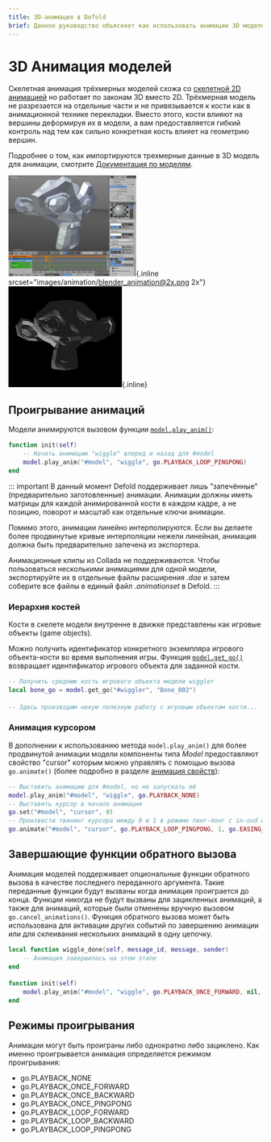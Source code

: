 ```yaml
---
title: 3D-анимация в Defold
brief: Данное руководство объясняет как использовать анимации 3D моделей в Defold
---
```


# 3D Анимация моделей

Скелетная анимация трёхмерных моделей схожа со [скелетной 2D анимацией](/manuals/spine-animation) но работает по законам 3D вместо 2D. Трёхмерная модель не разрезается на отдельные части и не привязывается к кости как в анимационной технике перекладки. Вместо этого, кости влияют на вершины деформируя их в модели, а вам предоставляется гибкий контроль над тем как сильно конкретная кость влияет на геометрию вершин.

Подробнее о том, как импортируются трехмерные данные в 3D модель для анимации, смотрите [Документация по моделям](/manuals/model).

  ![Blender animation](images/animation/blender_animation.png){.inline srcset="images/animation/blender_animation@2x.png 2x"}
  ![Wiggle loop](images/animation/suzanne.gif){.inline}


## Проигрывание анимаций

Модели анимируются вызовом функции [`model.play_anim()`](/ref/model#model.play_anim):

```lua
function init(self)
    -- Начать анимацию "wiggle" вперед и назад для #model
    model.play_anim("#model", "wiggle", go.PLAYBACK_LOOP_PINGPONG)
end
```

::: important
В данный момент Defold поддерживает лишь "запечённые" (предварительно заготовленные) анимации. Анимации должны иметь матрицы для каждой анимированной кости в каждом кадре, а не позицию, поворот и масштаб как отдельные ключи анимации.

Помимо этого, анимации линейно интерполируются. Если вы делаете более продвинутые кривые интерполяции нежели линейная, анимация должна быть предварительно запечена из экспортера.

Анимационные клипы из Collada не поддерживаются. Чтобы пользоваться несколькими анимациями для одной модели, экспортируйте их в отдельные файлы расширения *.dae* и затем соберите все файлы в единый файл *.animationset* в Defold.
:::

### Иерархия костей

Кости в скелете модели внутренне в движке представлены как игровые объекты (game objects).

Можно получить идентификатор конкретного экземпляра игрового объекта-кости во время выполнения игры. Функция [`model.get_go()`](/ref/model#model.get_go) возвращает идентификатор игрового объекта для заданной кости.

```lua
-- Получить среднюю кость игрового объекта модели wiggler
local bone_go = model.get_go("#wiggler", "Bone_002")

-- Здесь производим некую полезную работу с игровым объектом кости...
```

### Анимация курсором

В дополнении к использованию метода `model.play_anim()` для более продвинутой анимации модели компоненты типа *Model* предоставляют свойство "cursor" которым можно управлять с помощью вызова `go.animate()` (более подробно в разделе [анимация свойств](/manuals/property-animation)):

```lua
-- Выставить анимацию для #model, но не запускать её
model.play_anim("#model", "wiggle", go.PLAYBACK_NONE)
-- Выставить курсор в начало анимации
go.set("#model", "cursor", 0)
-- Произвести твининг курсора между 0 и 1 в режиме пинг-понг с in-oud quad смягчением.
go.animate("#model", "cursor", go.PLAYBACK_LOOP_PINGPONG, 1, go.EASING_INOUTQUAD, 3)
```

## Завершающие функции обратного вызова

Анимация моделей поддерживает опциональные функции обратного вызова в качестве последнего переданного аргумента. Такие переданные функции будут вызваны когда анимация проиграется до конца. Функции никогда не будут вызваны для зацикленных анимаций, а также для анимаций, которые были отменены вручную вызовом `go.cancel_animations()`. Функция обратного вызова может быть использована для активации других событий по завершению анимации или для склеивания нескольких анимаций в одну цепочку.

```lua
local function wiggle_done(self, message_id, message, sender)
    -- Анимация завершилась на этом этапе
end

function init(self)
    model.play_anim("#model", "wiggle", go.PLAYBACK_ONCE_FORWARD, nil, wiggle_done)
end
```

## Режимы проигрывания

Анимации могут быть проиграны либо однократно либо зациклено. Как именно проигрывается анимация определяется режимом проигрывания:

* go.PLAYBACK_NONE
* go.PLAYBACK_ONCE_FORWARD
* go.PLAYBACK_ONCE_BACKWARD
* go.PLAYBACK_ONCE_PINGPONG
* go.PLAYBACK_LOOP_FORWARD
* go.PLAYBACK_LOOP_BACKWARD
* go.PLAYBACK_LOOP_PINGPONG
